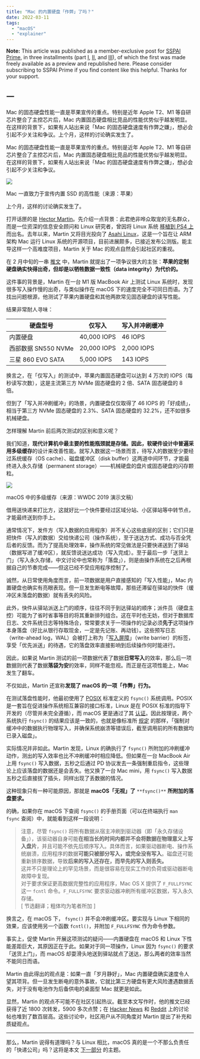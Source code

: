 ```yaml
---
title: "Mac 的内置硬盘「作弊」了吗？"
date: 2022-03-11
tags:
  - "macOS"
  - "explainer"
---
```


**Note:** This article was published as a member-exclusive post for [SSPAI Prime](https://sspai.com/prime), in three installments (part [I](https://sspai.com/prime/story/mac-ssd-cheating-1), [II](https://sspai.com/prime/story/mac-ssd-cheating-2), and [III](https://sspai.com/prime/story/mac-ssd-cheating-3)), of which the first was made freely available as a preview and republished here. Please consider subscribing to SSPAI Prime if you find content like this helpful. Thanks for your support.

## 一

Mac 的固态硬盘性能一直是苹果宣传的重点。特别是近年 Apple T2、M1 等自研芯片整合了主控芯片后，Mac 内置固态硬盘相比竞品的性能优势似乎越发明显。在这样的背景下，如果有人站出来说「Mac 的固态硬盘速度有作弊之嫌」，想必会引起不少关注和争议。上个月，这样的讨论确实发生了。

Mac 的固态硬盘性能一直是苹果宣传的重点。特别是近年 Apple T2、M1 等自研芯片整合了主控芯片后，Mac 内置固态硬盘相比竞品的性能优势似乎越发明显。在这样的背景下，如果有人站出来说「Mac 的固态硬盘速度有作弊之嫌」，想必会引起不少关注和争议。

![](https://cdn.sspai.com/2022/03/11/6a1f576e25db42b637e0d89e5e84adf8.png?imageView2/2/w/1120/q/40/interlace/1/ignore-error/1)

Mac 一直致力于宣传内置 SSD 的高性能（来源：苹果）

上个月，这样的讨论确实发生了。

打开话匣的是 [Hector Martin](https://twitter.com/marcan42)。先介绍一点背景：此君绝非哗众取宠的无名群众，而是一位资深的信息安全顾问和 Linux 研究者，曾因将 Linux 系统 [移植到 PS4 上](https://www.youtube.com/watch?v=QMiubC6LdTA) 而出名。去年以来，Martin 又将目光投向了 [Asahi Linux](https://asahilinux.org/about/)，这是一个旨在让 ARM 架构 Mac 运行 Linux 系统的开源项目，目前进展颇多，已接近发布公测版。能主导这样一个高难度项目，Martin 关于 Mac 的观点自然会引起社区的重视。

在 2 月中旬的一串 [推文](https://twitter.com/marcan42/status/1494213855387734019) 中，Martin 就提出了一项争议很大的主张：**苹果的定制硬盘确实快得出奇，但却是以牺牲数据一致性（data integrity）为代价的。**

这件事的背景是，Martin 在一台 M1 版 MacBook Air 上测试 Linux 系统时，发现很多写入操作慢的出奇，与类似操作在 macOS 下的速度完全不可同日而语。为了找出问题根源，他测试了苹果内置硬盘和其他两款常见固态硬盘的读写性能。

结果非常耐人寻味：

| 硬盘型号 | 仅写入 | 写入并冲刷缓冲 |
| --- | --- | --- |
| 内置硬盘 | 40,000 IOPS | 46 IOPS |
| 西部数据 SN550 NVMe | 20,000 IOPS | 2,000 IOPS |
| 三星 860 EVO SATA | 5,000 IOPS | 143 IOPS |

换言之，在「仅写入」的测试中，苹果内置固态硬盘可以达到 4 万次的 IOPS（每秒读写次数），这是主流第三方 NVMe 固态硬盘的 2 倍、SATA 固态硬盘的 8 倍。

但到了「写入并冲刷缓冲」的场景，内置硬盘仅仅取得了 46 IOPS 的「好成绩」，相当于第三方 NVMe 固态硬盘的 2.3%、SATA 固态硬盘的 32.2%，还不如很多机械硬盘。

怎样理解 Martin 前后两次测试的区别和意义呢？

我们知道，**现代计算机中最主要的性能瓶颈就是存储。**因此，软硬件设计中普遍采用**多级缓存**的设计来改善性能。就写入数据这一场景而言，待写入的数据至少要经过系统缓存（OS cache）、磁盘缓冲区（disk buffer）这两道中间环节，才能最终进入永久存储（permanent storage）——机械硬盘的盘片或固态硬盘的闪存颗粒。

![](https://cdn.sspai.com/2022/03/11/a254575f07cfbaca69d4303e30cdab90.PNG?imageView2/2/w/1120/q/40/interlace/1/ignore-error/1)

macOS 中的多级缓存（来源：WWDC 2019 演示文稿）

借用送快递来打比方，这就好比一个快件要经过区域分站、小区驿站等中转节点，才能最终送到你手上。

通常情况下，发件方（写入数据的应用程序）并不关心这些底层的区别；它们只是把快件（写入的数据）交给快递公司（操作系统），至于送达方式、成功与否全凭后者的反馈。而为了提高处理效率，操作系统的常见做法是只要快递送到了驿站（数据写进了缓冲区），就反馈说送达成功（写入完成）。至于最后一步「送货上门」（写入永久存储，中文讨论中也常称为「落盘」），则是由操作系统在之后再根据自己的节奏完成——但这已经不受应用程序控制了。

诚然，从日常使用角度而言，前一项数据是用户直接感知的「写入性能」，Mac 内置硬盘也确实有亮眼表现。但一旦发生断电等故障，那些还滞留在驿站的快件（缓冲区未落盘的数据）就有丢失的风险。

此外，快件从驿站派送上门的顺序，往往不同于到达驿站的顺序；派件员（硬盘主控）可能为了省时省事等目的将其重新排列组合。这在平时也无妨，但对于数据库日志、文件系统日志等特殊场合，常常要求关于一项操作的记录必须**先于**这项操作本身落盘（好比从银行存取现金，一定是先记账、再动钱）。这些预写日志（write-ahead log，WAL）会被打上称为「[写入屏障](https://docs.fedoraproject.org//en-US/Fedora/14/html/Storage_Administration_Guide/writebarr.html)」（write barrier）的标签，享受「优先派送」的待遇，它的落盘效率直接影响到后续操作何时能进行。

因此，如果说 Martin 测试的前一项数据代表了数据**日常写入**的效率，那么后一项数据则代表了数据**落袋为安**的效率，同样不能忽视。而正是在这项性能上，Mac 发生了翻车。

不仅如此，Martin 还宣称**发现了 macOS 的一项「作弊」行为。**

在测试落盘性能时，他最初使用了 [POSIX](https://en.wikipedia.org/wiki/POSIX) 标准定义的 `fsync()` 系统调用。POSIX 是一套旨在促进操作系统相互兼容的接口标准，Linux 是在 POSIX 标准的指导下开发的（尽管并未完全遵循），而 macOS 更是通过了其 [认证](https://www.opengroup.org/openbrand/register/apple.htm)。因此按理说，两个系统执行 `fsync()` 的结果应该是一致的，也就是像标准所 [规定](https://pubs.opengroup.org/onlinepubs/9699919799/functions/fsync.html) 的那样，「强制对缓冲中的数据执行物理写入，并确保系统崩溃等错误后，截至调用前的所有数据均已录入磁盘」。

实际情况并非如此。Martin 发现，Linux 的确执行了 `fsync()` 所附加的冲刷缓冲动作，测出的写入效率也比不冲刷缓冲时相应降低。但如果在一台 MacBook Air 上用 `fsync()` 写入数据，五秒之后通过 PD 协议发去一条强制重启指令，这些理论上应该落盘的数据还是会丢失。他又换了一台 Mac mini，用 `fsync()` 写入数据五秒之后直接拔了插头，同样出现了丢数据的情况。

这种现象只有一种可能原因，那就是 **macOS「无视」了** `**fsync()**` **所附加的落盘要求。**

的确，如果你在 macOS 下查阅 `fsync()` 的手册页面（可以在终端执行 `man fsync` 查阅）中，就能看到这样一段说明：

> 注意，尽管 `fsync()` 将所有数据从宿主冲刷到驱动器（即「永久存储设备」），该驱动器自身可能**在相当长的时间内都并不会将数据在物理意义上写入盘片**，并且可能不依先后顺序写入。具体而言，如果驱动器断电、操作系统崩溃，应用程序的数据**可能只被部分写入，或完全没有写入**。磁盘还可能重新排序数据，导致**后来的写入还存在，而早先的写入则丢失。**  
> 这并不只是理论上的罕见场景，而是很容易在现实工作的负荷或驱动器断电故障中复现。  
> 对于要求保证更高数据完整性的应用程序，Mac OS X 提供了 `F_FULLFSYNC` 这一 `fcntl` 命令。`F_FULLFSYNC` 要求驱动器冲刷所有缓冲区数据，写入永久存储。  
> \[ 节选翻译；粗体均为笔者所加 \]

换言之，在 macOS 下， `fsync()` 并不会冲刷缓冲区。要实现与 Linux 下相同的效果，应该使用另一个函数 `fcntl()`，并附加 `F_FULLFSYNC` 作为命令参数。

事实上，促使 Martin 开展这项测试的疑问——内置硬盘在 macOS 和 Linux 下性能差距巨大，其原因正在于此。如果对于同一项操作，Linux 因为 `fsync()` 的要求「送货上门」，而 macOS 却耍滑头地送到驿站就点了送达，那么两者的效率当然不能同日而语。

Martin 由此得出的观点是：如果一直「岁月静好」，Mac 内置硬盘确实速度令人望其项背。但一旦发生断电的意外事故，它就比第三方硬盘有更大风险遭遇数据丢失，对于没有电池作为后备供电的桌面型 Mac 就更是如此。

显然，Martin 的观点不可能不在社区引起热议。截至本文写作时，他的推文已经获得了近 1800 次转发，5900 多次点赞；在 [Hacker News](https://news.ycombinator.com/item?id=30370551) 和 [Reddit](https://old.reddit.com/r/apple/comments/sun6pa/apples_custom_nvme_drives_are_amazingly_fast_if/) 上的讨论帖也堆到了数百层高。这些讨论中，社区用户从不同角度对 Martin 提出了补充和质疑观点。

---

那么，Martin 说得有道理吗？与 Linux 相比，macOS 真的是一个不那么负责任的「快递公司」吗？这将是本文 [下一部分](https://sspai.com/prime/story/mac-ssd-cheating-2) 的主题。
